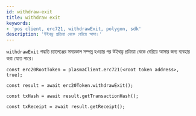 ```yaml
---
id: withdraw-exit
title: withdraw exit
keywords:
- 'pos client, erc721, withdrawExit, polygon, sdk'
description: 'উইথড্র প্রক্রিয়া থেকে বেরিয়ে আসা।'
---
```


`withdrawExit` পদ্ধতি চ্যালেঞ্জের সময়কাল সম্পন্ন হওয়ার পর উইথড্র প্রক্রিয়া থেকে বেরিয়ে আসার জন্য ব্যবহার করা যেতে পারে।

```
const erc20RootToken = plasmaClient.erc721(<root token address>, true);

const result = await erc20Token.withdrawExit();

const txHash = await result.getTransactionHash();

const txReceipt = await result.getReceipt();

```
